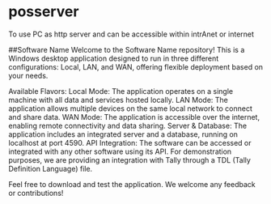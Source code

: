 # posserver
To use PC as http server and can be accessible within intrAnet or internet 

##Software Name
Welcome to the Software Name repository! This is a Windows desktop application designed to run in three different configurations: Local, LAN, and WAN, offering flexible deployment based on your needs.

Available Flavors:
Local Mode: The application operates on a single machine with all data and services hosted locally.
LAN Mode: The application allows multiple devices on the same local network to connect and share data.
WAN Mode: The application is accessible over the internet, enabling remote connectivity and data sharing.
Server & Database:
The application includes an integrated server and a database, running on localhost at port 4590.
API Integration:
The software can be accessed or integrated with any other software using its API. For demonstration purposes, we are providing an integration with Tally through a TDL (Tally Definition Language) file.

Feel free to download and test the application. We welcome any feedback or contributions!
